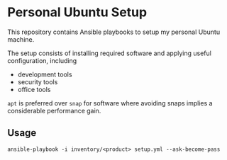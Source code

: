 # Personal Ubuntu Setup

This repository contains Ansible playbooks to setup my personal Ubuntu machine.

The setup consists of installing required software and applying useful configuration, including

* development tools
* security tools
* office tools

`apt` is preferred over `snap` for software where avoiding snaps implies a considerable performance gain.

## Usage

    ansible-playbook -i inventory/<product> setup.yml --ask-become-pass
